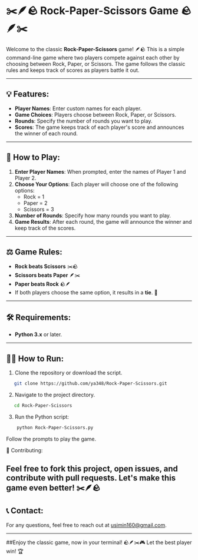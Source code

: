 # ✂️🪶🪨 Rock-Paper-Scissors Game 🪨🪶✂️

Welcome to the classic **Rock-Paper-Scissors** game! 🪶🪨 This is a simple command-line game where two players compete against each other by choosing between Rock, Paper, or Scissors. The game follows the classic rules and keeps track of scores as players battle it out.

---

## 💡 Features:
- **Player Names**: Enter custom names for each player.
- **Game Choices**: Players choose between Rock, Paper, or Scissors.
- **Rounds**: Specify the number of rounds you want to play.
- **Scores**: The game keeps track of each player's score and announces the winner of each round.

---

## 📖 How to Play:

1. **Enter Player Names**: When prompted, enter the names of Player 1 and Player 2.
2. **Choose Your Options**: Each player will choose one of the following options:
   - Rock = 1
   - Paper = 2
   - Scissors = 3
3. **Number of Rounds**: Specify how many rounds you want to play.
4. **Game Results**: After each round, the game will announce the winner and keep track of the scores.

---

## ⚖️ Game Rules:
- **Rock beats Scissors** ✂️🪨
- **Scissors beats Paper** 🪶✂️
- **Paper beats Rock** 🪨🪶
- If both players choose the same option, it results in a **tie**. 🤝

---

## 🛠️ Requirements:
- **Python 3.x** or later.

---

## 🧑‍💻 How to Run:

1. Clone the repository or download the script.
```bash
   git clone https://github.com/ya348/Rock-Paper-Scissors.git
```
2. Navigate to the project directory.
```bash
   cd Rock-Paper-Scissors                        
```
3. Run the Python script:
```bash
    python Rock-Paper-Scissors.py
```
Follow the prompts to play the game.

🎯 Contributing:

Feel free to fork this project, open issues, and contribute with pull requests. Let's make this game even better! ✂️🪶🪨
---

## 📞 Contact:
For any questions, feel free to reach out at [usimin160@gmail.com](mailto:usimin160@gmail.com).

---

##Enjoy the classic game, now in your terminal! 🪨🪶✂️🎮 Let the best player win! 🏆
